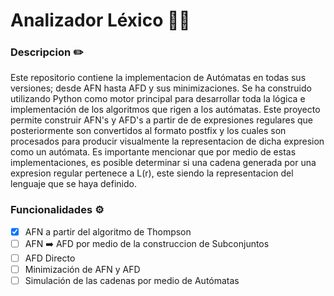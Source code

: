 # Analizador Léxico ✍🏻

### Descripcion ✏️

Este repositorio contiene la implementacion de Autómatas en todas sus versiones; desde AFN hasta AFD y sus minimizaciones. Se ha construido utilizando Python como motor principal para desarrollar toda la lógica e implementación de los algoritmos que rigen a los autómatas. Este proyecto permite construir AFN's y AFD's a partir de de expresiones regulares que posteriormente son convertidos al formato postfix y los cuales son procesados para producir visualmente la representacion de dicha expresion como un autómata. Es importante mencionar que por medio de estas implementaciones, es posible determinar si una cadena generada por una expresion regular pertenece a L(r), este siendo la representacion del lenguaje que se haya definido.

### Funcionalidades ⚙️

- [x] AFN a partir del algoritmo de Thompson
- [ ] AFN ➡️ AFD por medio de la construccion de Subconjuntos
- [ ] AFD Directo
- [ ] Minimización de AFN y AFD
- [ ] Simulación de las cadenas por medio de Autómatas